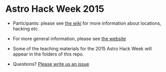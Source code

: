 # Astro Hack Week 2015

* Participants: please see [the wiki](https://github.com/AstroHackWeek/AstroHackWeek2015/wiki) for more information about locations, hacking etc.

* For more general information, please see [the website](http://astrohackweek.github.io/)

* Some of the teaching materials for the 2015 Astro Hack Week will appear in the folders of this repo.

* Questions? [Please write us an issue](https://github.com/AstroHackWeek/AstroHackWeek2015/issues)
